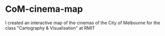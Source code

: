 # CoM-cinema-map
I created an interactive map of the cinemas of the City of Melbourne for the class "Cartography &amp; Visualisation" at RMIT
